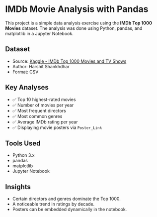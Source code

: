 # IMDb Movie Analysis with Pandas

This project is a simple data analysis exercise using the **IMDb Top 1000 Movies** dataset. The analysis was done using Python, pandas, and matplotlib in a Jupyter Notebook.

## Dataset

- Source: [Kaggle - IMDb Top 1000 Movies and TV Shows](https://www.kaggle.com/datasets/harshitshankhdhar/imdb-dataset-of-top-1000-movies-and-tv-shows)
- Author: Harshit Shankhdhar
- Format: CSV

## Key Analyses

- ✅ Top 10 highest-rated movies
- ✅ Number of movies per year
- ✅ Most frequent directors
- ✅ Most common genres
- ✅ Average IMDb rating per year
- ✅ Displaying movie posters via `Poster_Link`

## Tools Used

- Python 3.x
- pandas
- matplotlib
- Jupyter Notebook

## Insights

- Certain directors and genres dominate the Top 1000.
- A noticeable trend in ratings by decade.
- Posters can be embedded dynamically in the notebook.

